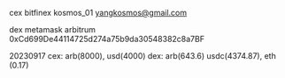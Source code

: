 
cex
bitfinex
kosmos_01
yangkosmos@gmail.com

dex
metamask arbitrum 0xCd699De44114725d274a75b9da30548382c8a7BF

20230917
cex: arb(8000), usd(4000)
dex: arb(643.6) usdc(4374.87), eth (0.17)
